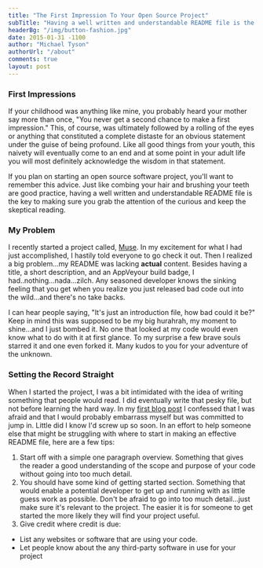 ```yaml
---
title: "The First Impression To Your Open Source Project"
subTitle: "Having a well written and understandable README file is the key to making sure you grab the attention of the curious and keep the skeptical reading."
headerBg: "/img/button-fashion.jpg"
date: 2015-01-31 -1100
author: "Michael Tyson"
authorUrl: "/about"
comments: true
layout: post
---
```


### First Impressions
If your childhood was anything like mine, you probably heard your mother say more than once, "You never get a second chance to make a first impression."  This, of course, was ultimately followed by a rolling of the eyes or anything that constituted a complete distaste for an obvious statement under the guise of being profound. Like all good things from your youth, this naivety will eventually come to an end and at some point in your adult life you will most definitely acknowledge the wisdom in that statement.

If you plan on starting an open source software project, you'll want to remember this advice. Just like combing your hair and brushing your teeth are good practice, having a well written and understandable README file is the key to making sure you grab the attention of the curious and keep the skeptical reading.

### My Problem
I recently started a project called, [Muse](http://github.com/myty/muse).  In my excitement for what I had just accomplished, I hastily told everyone to go check it out.  Then I realized a big problem...my README was lacking **actual** content.  Besides having a title, a short description, and an AppVeyour build badge, I had..nothing...nada...zilch. Any seasoned developer knows the sinking feeling that you get when you realize you just released bad code out into the wild...and there's no take backs.

I can hear people saying, "It's just an introduction file, how bad could it be?" Keep in mind this was supposed to be my big hurahrah, my moment to shine...and I just bombed it.  No one that looked at my code would even know what to do with it at first glance.  To my surprise a few brave souls starred it and one even forked it. Many kudos to you for your adventure of the unknown.  

### Setting the Record Straight
When I started the project, I was a bit intimidated with the idea of writing something that people would read. I did eventually write that pesky file, but not before learning the hard way. In my [first blog post](/hello-world) I confessed that I was afraid and that I would probably embarrass myself but was committed to jump in.  Little did I know I'd screw up so soon.  In an effort to help someone else that might be struggling with where to start in making an effective README file, here are a few tips:
1. Start off with a simple one paragraph overview. Something that gives the reader a good understanding of the scope and purpose of your code without going into too much detail.
2. You should have some kind of getting started section.  Something that would enable a potential developer to get up and running with as little guess work as possible. Don't be afraid to go into too much detail...just make sure it's relevant to the project. The easier it is for someone to get started the more likely they will find your project useful.
3. Give credit where credit is due:  
  - List any websites or software that are using your code.
  - Let people know about the any third-party software in use for your project
